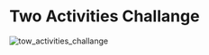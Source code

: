 # Two Activities Challange
![tow_activities_challange](https://github.com/roshanbhatta/Activities-and-Intents/blob/two_activities_challange/two_activities_challange.gif)
